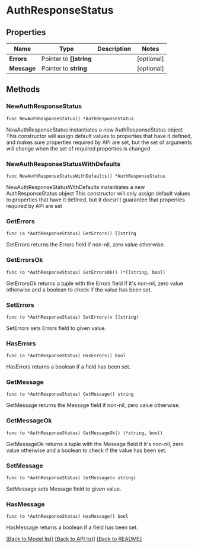 # AuthResponseStatus

## Properties

Name | Type | Description | Notes
------------ | ------------- | ------------- | -------------
**Errors** | Pointer to **[]string** |  | [optional] 
**Message** | Pointer to **string** |  | [optional] 

## Methods

### NewAuthResponseStatus

`func NewAuthResponseStatus() *AuthResponseStatus`

NewAuthResponseStatus instantiates a new AuthResponseStatus object
This constructor will assign default values to properties that have it defined,
and makes sure properties required by API are set, but the set of arguments
will change when the set of required properties is changed

### NewAuthResponseStatusWithDefaults

`func NewAuthResponseStatusWithDefaults() *AuthResponseStatus`

NewAuthResponseStatusWithDefaults instantiates a new AuthResponseStatus object
This constructor will only assign default values to properties that have it defined,
but it doesn't guarantee that properties required by API are set

### GetErrors

`func (o *AuthResponseStatus) GetErrors() []string`

GetErrors returns the Errors field if non-nil, zero value otherwise.

### GetErrorsOk

`func (o *AuthResponseStatus) GetErrorsOk() (*[]string, bool)`

GetErrorsOk returns a tuple with the Errors field if it's non-nil, zero value otherwise
and a boolean to check if the value has been set.

### SetErrors

`func (o *AuthResponseStatus) SetErrors(v []string)`

SetErrors sets Errors field to given value.

### HasErrors

`func (o *AuthResponseStatus) HasErrors() bool`

HasErrors returns a boolean if a field has been set.

### GetMessage

`func (o *AuthResponseStatus) GetMessage() string`

GetMessage returns the Message field if non-nil, zero value otherwise.

### GetMessageOk

`func (o *AuthResponseStatus) GetMessageOk() (*string, bool)`

GetMessageOk returns a tuple with the Message field if it's non-nil, zero value otherwise
and a boolean to check if the value has been set.

### SetMessage

`func (o *AuthResponseStatus) SetMessage(v string)`

SetMessage sets Message field to given value.

### HasMessage

`func (o *AuthResponseStatus) HasMessage() bool`

HasMessage returns a boolean if a field has been set.


[[Back to Model list]](../README.md#documentation-for-models) [[Back to API list]](../README.md#documentation-for-api-endpoints) [[Back to README]](../README.md)


